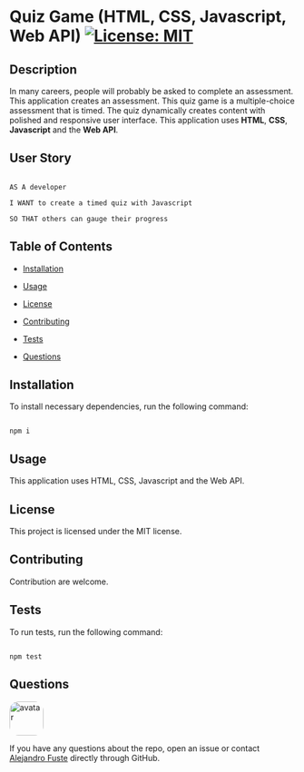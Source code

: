 # Quiz Game (HTML, CSS, Javascript, Web API) [![License: MIT](https://img.shields.io/badge/License-MIT-blue.svg)](https://opensource.org/licenses/MIT)


## Description 

In many careers, people will probably be asked to complete an assessment. This application creates an assessment. This quiz game is a multiple-choice assessment that is timed. The quiz dynamically creates content with polished and responsive user interface. This application uses <strong>HTML</strong>, <strong>CSS</strong>, <strong>Javascript</strong> and the <strong>Web API</strong>.

## User Story

```

AS A developer

I WANT to create a timed quiz with Javascript

SO THAT others can gauge their progress 

```

## Table of Contents

* [Installation](#installation)

* [Usage](#usage)

* [License](#license)

* [Contributing](#contributing)

* [Tests](#tests)

* [Questions](#questions)

## Installation

To install necessary dependencies, run the following command:

```

npm i

```

## Usage

This application uses HTML, CSS, Javascript and the Web API. 

## License

This project is licensed under the MIT license.

## Contributing

Contribution are welcome. 

## Tests 

To run tests, run the following command:

```

npm test

```

## Questions

<img src="https://avatars2.githubusercontent.com/u/48495840?v=4" alt="avatar" style="border-radius: 16px" width="60"/>

If you have any questions about the repo, open an issue or contact [Alejandro Fuste](https://github.com/Alejandro-Fuste) directly through GitHub.



